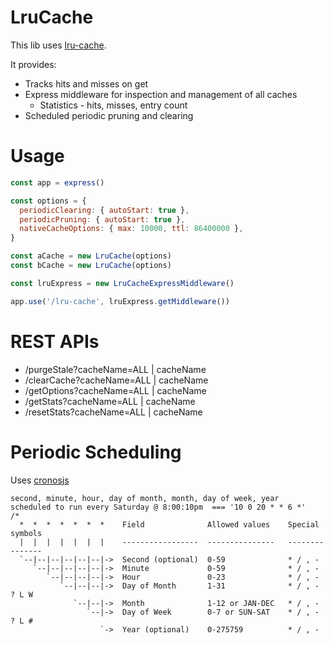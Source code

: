 # LruCache

This lib uses [lru-cache](https://www.npmjs.com/package/lru-cache).

It provides:

  * Tracks hits and misses on get
  * Express middleware for inspection and management of all caches
    * Statistics - hits, misses, entry count
  * Scheduled periodic pruning and clearing

# Usage

```javascript
const app = express()

const options = {
  periodicClearing: { autoStart: true },
  periodicPruning: { autoStart: true },
  nativeCacheOptions: { max: 10000, ttl: 86400000 },
}

const aCache = new LruCache(options)
const bCache = new LruCache(options)

const lruExpress = new LruCacheExpressMiddleware()

app.use('/lru-cache', lruExpress.getMiddleware())
```

# REST APIs

 * /purgeStale?cacheName=ALL | cacheName
 * /clearCache?cacheName=ALL | cacheName
 * /getOptions?cacheName=ALL | cacheName
 * /getStats?cacheName=ALL | cacheName
 * /resetStats?cacheName=ALL | cacheName

# Periodic Scheduling

Uses [cronosjs](https://www.npmjs.com/package/cronosjs)

```text
second, minute, hour, day of month, month, day of week, year
scheduled to run every Saturday @ 8:00:10pm  === '10 0 20 * * 6 *'
/*
  *  *  *  *  *  *  *    Field              Allowed values    Special symbols
  |  |  |  |  |  |  |    -----------------  ---------------   ---------------
  `--|--|--|--|--|--|->  Second (optional)  0-59              * / , -
     `--|--|--|--|--|->  Minute             0-59              * / , -
        `--|--|--|--|->  Hour               0-23              * / , -
           `--|--|--|->  Day of Month       1-31              * / , - ? L W
              `--|--|->  Month              1-12 or JAN-DEC   * / , -
                 `--|->  Day of Week        0-7 or SUN-SAT    * / , - ? L #
                    `->  Year (optional)    0-275759          * / , -
```
